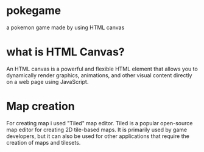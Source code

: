 # pokegame
a pokemon game made by using HTML canvas

# what is HTML Canvas?
An HTML canvas is a powerful and flexible HTML element that allows you to dynamically render graphics, animations, and other visual content directly on a web page using JavaScript.

# Map creation
For creating map i used "Tiled" map editor.
Tiled is a popular open-source map editor for creating 2D tile-based maps. It is primarily used by game developers, but it can also be used for other applications that require the creation of maps and tilesets. 